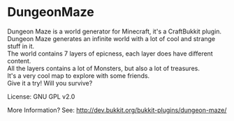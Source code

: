 DungeonMaze
===========

Dungeon Maze is a world generator for Minecraft, it's a CraftBukkit plugin.<br />
Dungeon Maze generates an infinite world with a lot of cool and strange stuff in it.<br />
The world contains 7 layers of epicness, each layer does have different content.<br />
All the layers contains a lot of Monsters, but also a lot of treasures.<br />
It's a very cool map to explore with some friends.<br />
Give it a try! Will you survive?<br />

License: GNU GPL v2.0

More Information? See: http://dev.bukkit.org/bukkit-plugins/dungeon-maze/
